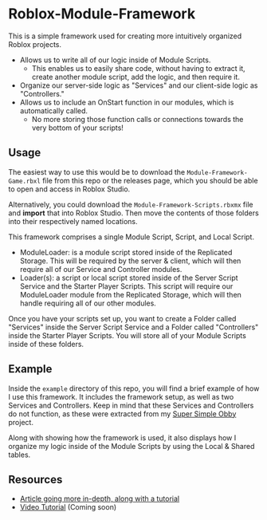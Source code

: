 # Roblox-Module-Framework

This is a simple framework used for creating more intuitively organized Roblox projects.

* Allows us to write all of our logic inside of Module Scripts.
    * This enables us to easily share code, without having to extract it, create another module script, add the logic, and then require it.
* Organize our server-side logic as "Services" and our client-side logic as "Controllers."
* Allows us to include an OnStart function in our modules, which is automatically called.
    * No more storing those function calls or connections towards the very bottom of your scripts!

## Usage

The easiest way to use this would be to download the `Module-Framework-Game.rbxl` file from this repo or the releases page, which you should be able to open and access in Roblox Studio.

Alternatively, you could download the `Module-Framework-Scripts.rbxmx` file and **import** that into Roblox Studio. Then move the contents of those folders into their respectively named locations.

This framework comprises a single Module Script, Script, and Local Script.
* ModuleLoader: is a module script stored inside of the Replicated Storage. This will be required by the server & client, which will then require all of our Service and Controller modules.
* Loader(s): a script or local script stored inside of the Server Script Service and the Starter Player Scripts. This script will require our ModuleLoader module from the Replicated Storage, which will then handle requiring all of our other modules.

Once you have your scripts set up, you want to create a Folder called "Services" inside the Server Script Service and a Folder called "Controllers" inside the Starter Player Scripts. You will store all of your Module Scripts inside of these folders.

## Example

Inside the `example` directory of this repo, you will find a brief example of how I use this framework. It includes the framework setup, as well as two Services and Controllers. Keep in mind that these Services and Controllers do not function, as these were extracted from my [Super Simple Obby](https://www.roblox.com/games/13626754977/Super-Simple-Obby) project.

Along with showing how the framework is used, it also displays how I organize my logic inside of the Module Scripts by using the Local & Shared tables.

## Resources

* [Article going more in-depth, along with a tutorial](https://monzter.dev/lessons/the-module-framework/)
* [Video Tutorial](https://www.youtube.com/@MonzterDEV) (Coming soon)
